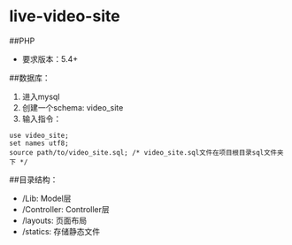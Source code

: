 live-video-site
===============

##PHP
- 要求版本：5.4+

##数据库：
1. 进入mysql
2. 创建一个schema: video_site
3. 输入指令：

```
use video_site;
set names utf8;
source path/to/video_site.sql; /* video_site.sql文件在项目根目录sql文件夹下 */
```

##目录结构：
- /Lib: Model层
- /Controller: Controller层
- /layouts: 页面布局
- /statics: 存储静态文件